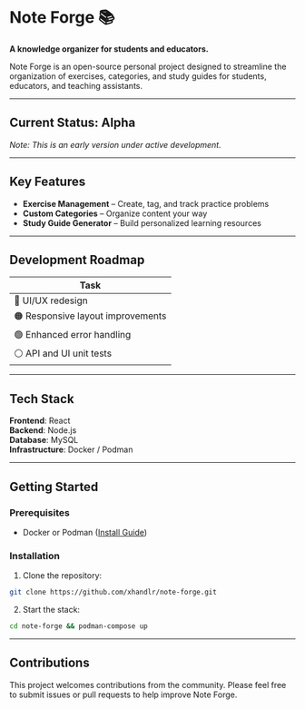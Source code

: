 # Note Forge 📚

**A knowledge organizer for students and educators.**

Note Forge is an open-source personal project designed to streamline the organization of exercises, categories, and study guides for students, educators, and teaching assistants.

---

## Current Status: **Alpha**  
*Note: This is an early version under active development.*

---

## Key Features  
- **Exercise Management** – Create, tag, and track practice problems  
- **Custom Categories** – Organize content your way  
- **Study Guide Generator** – Build personalized learning resources  


---

## Development Roadmap  

| Task                           |
|--------------------------------|
| 🔴 UI/UX redesign              |
| 🟠 Responsive layout improvements |
| 🟢 Enhanced error handling     |
| ⚪ API and UI unit tests       |

---

## Tech Stack  

**Frontend**: React  
**Backend**: Node.js  
**Database**: MySQL  
**Infrastructure**: Docker / Podman  

---

## Getting Started  

### Prerequisites  
- Docker or Podman ([Install Guide](https://docs.docker.com/get-docker/))

### Installation  

1. Clone the repository:

```bash
git clone https://github.com/xhandlr/note-forge.git
```

2. Start the stack:

```bash
cd note-forge && podman-compose up
```

***
## Contributions
This project welcomes contributions from the community. Please feel free to submit issues or pull requests to help improve Note Forge.
